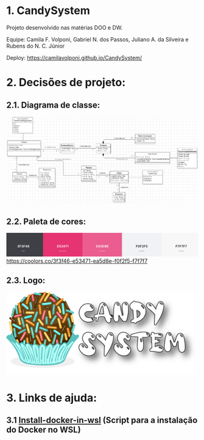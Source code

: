 # 1. CandySystem
Projeto desenvolvido nas matérias DOO e DW. 

Equipe: Camila F. Volponi, Gabriel N. dos Passos, Juliano A. da Silveira e  Rubens do N. C. Júnior

Deploy: https://camilavolponi.github.io/CandySystem/



# 2. Decisões de projeto:
## 2.1. Diagrama de classe:
![Diagrama de Classes do Candy System](/_FILES_OF_README/DiagramaDeClasses.png?raw=true "Diagrama de Classes do Candy System")

## 2.2. Paleta de cores:
![Paleta de cores do Candy System](/_FILES_OF_README/Paleta.png?raw=true "Paleta de cores do Candy System")
https://coolors.co/3f3f46-e53471-ea5d8e-f0f2f5-f7f7f7 


## 2.3. Logo:
![Logo do Candy System](/_FILES_OF_README/logo.png?raw=true "Logo do Candy System")

# 3. Links de ajuda:
## 3.1 [Install-docker-in-wsl](https://github.com/RubensJr21/install-docker-in-wsl "Install-docker-in-wsl") (Script para a instalação do Docker no WSL)
